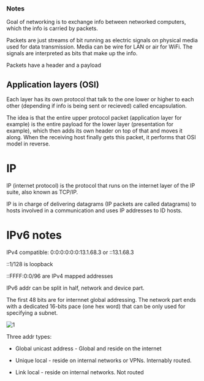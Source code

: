 ### Notes

Goal of networking is to exchange info between networked computers, which the info is carried by packets. 

Packets are just streams of bit running as electric signals on physical media used for data transmission. Media can be wire for LAN or air for WiFi.
The signals are interpreted as bits that make up the info.

Packets have a header and a payload



## Application layers (OSI)

Each layer has its own protocol that talk to the one lower or higher to each other (depending if info is being sent or recieved) called encapsulation. 

The idea is that the entire upper protocol packet (application layer for example) is the entire payload for the lower layer (presentation for example), which then adds its own header on top of that and moves it along. When the receiving host finally gets this packet, it performs that OSI model in reverse.

# IP 

IP (internet protocol) is the protocol that runs on the internet layer of the IP suite, also known as TCP/IP.

IP is in charge of delivering datagrams (IP packets are called datagrams) to hosts involved in a communication and uses IP addresses to ID hosts.


# IPv6 notes

IPv4 compatible: 0:0:0:0:0:0:13.1.68.3 or ::13.1.68.3

::1/128 is loopback

::FFFF:0:0/96 are IPv4 mapped addresses

IPv6 addr can be split in half, network and device part.

The first 48 bits are for internnet global addressing. The network part ends with a dedicated 16-bits pace (one hex word) that can be only used for specifying a subnet. 

![1](https://user-images.githubusercontent.com/46513413/74688204-cd5afc80-51a4-11ea-99dc-41d2d2d9ac48.png)

Three addr types: 

  - Global unicast address - Global and reside on the internet
  
  - Unique local - reside on internal networks or VPNs. Internably routed. 
  
  - Link local - reside on internal networks. Not routed















